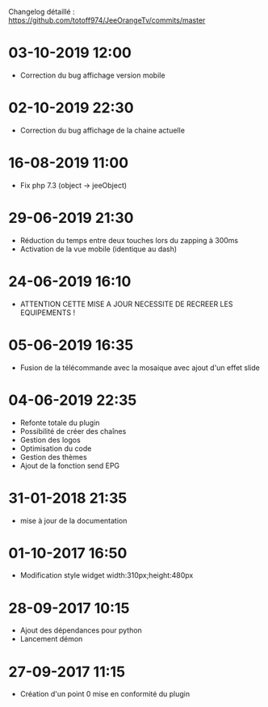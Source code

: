 Changelog détaillé :
<https://github.com/totoff974/JeeOrangeTv/commits/master>

03-10-2019 12:00
===

-   Correction du bug affichage version mobile

02-10-2019 22:30
===

-   Correction du bug affichage de la chaine actuelle

16-08-2019 11:00
===

-   Fix php 7.3 (object -> jeeObject)

29-06-2019 21:30
===

-   Réduction du temps entre deux touches lors du zapping à 300ms
-   Activation de la vue mobile (identique au dash)

24-06-2019 16:10
===

-   ATTENTION CETTE MISE A JOUR NECESSITE DE RECREER LES EQUIPEMENTS !

05-06-2019 16:35
===

-   Fusion de la télécommande avec la mosaique avec ajout d'un effet slide 

04-06-2019 22:35
===

-   Refonte totale du plugin
-   Possibilité de créer des chaînes
-   Gestion des logos
-   Optimisation du code
-   Gestion des thèmes
-   Ajout de la fonction send EPG

31-01-2018 21:35
===

-   mise à jour de la documentation

01-10-2017 16:50
===

-   Modification style widget width:310px;height:480px

28-09-2017 10:15
===

-   Ajout des dépendances pour python
-	Lancement démon

27-09-2017 11:15
===

-   Création d'un point 0 mise en conformité du plugin
